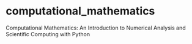 # computational_mathematics
Computational Mathematics: An Introduction to Numerical Analysis and Scientific Computing with Python

